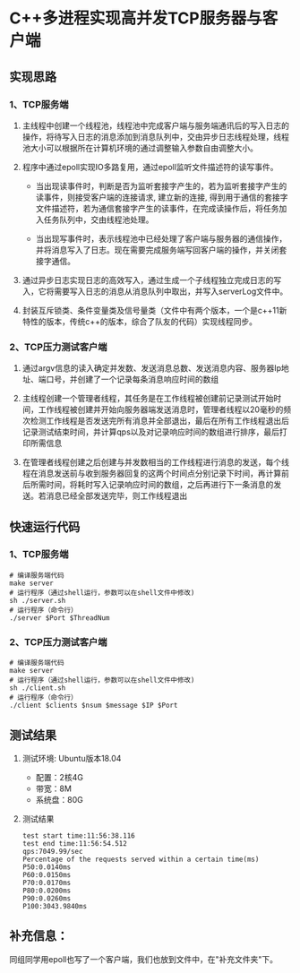 # C++多进程实现高并发TCP服务器与客户端

## 实现思路

### 1、TCP服务端

1. 主线程中创建一个线程池，线程池中完成客户端与服务端通讯后的写入日志的操作，将待写入日志的消息添加到消息队列中，交由异步日志线程处理，线程池大小可以根据所在计算机环境的通过调整输入参数自由调整大小。

2. 程序中通过epoll实现IO多路复用，通过epoll监听文件描述符的读写事件。

   * 当出现读事件时，判断是否为监听套接字产生的，若为监听套接字产生的读事件，则接受客户端的连接请求, 建立新的连接, 得到用于通信的套接字文件描述符，若为通信套接字产生的读事件，在完成读操作后，将任务加入任务队列中，交由线程池处理。

   * 当出现写事件时，表示线程池中已经处理了客户端与服务器的通信操作，并将消息写入了日志。现在需要完成服务端写回客户端的操作，并关闭套接字通信。

3. 通过异步日志实现日志的高效写入，通过生成一个子线程独立完成日志的写入，它将需要写入日志的消息从消息队列中取出，并写入serverLog文件中。

4. 封装互斥锁类、条件变量类及信号量类（文件中有两个版本，一个是c++11新特性的版本，传统c++的版本，综合了队友的代码）实现线程同步。

### 2、TCP压力测试客户端

1. 通过argv信息的读入确定并发数、发送消息总数、发送消息内容、服务器Ip地址、端口号，并创建了一个记录每条消息响应时间的数组

2. 主线程创建一个管理者线程，其任务是在工作线程被创建前记录测试开始时间，工作线程被创建并开始向服务器端发送消息时，管理者线程以20毫秒的频次检测工作线程是否发送完所有消息并全部退出，最后在所有工作线程退出后记录测试结束时间，并计算qps以及对记录响应时间的数组进行排序，最后打印所需信息

3. 在管理者线程创建之后创建与并发数相当的工作线程进行消息的发送，每个线程在消息发送前与收到服务器回复的这两个时间点分别记录下时间，再计算前后所需时间，将耗时写入记录响应时间的数组，之后再进行下一条消息的发送。若消息已经全部发送完毕，则工作线程退出

## 快速运行代码

### 1、TCP服务端

```shell
# 编译服务端代码
make server
# 运行程序（通过shell运行，参数可以在shell文件中修改)
sh ./server.sh
# 运行程序（命令行）
./server $Port $ThreadNum
```

### 2、TCP压力测试客户端

```shell
# 编译服务端代码
make server
# 运行程序（通过shell运行，参数可以在shell文件中修改)
sh ./client.sh
# 运行程序（命令行）
./client $clients $nsum $message $IP $Port
```

##   测试结果

1. 测试环境: Ubuntu版本18.04

   * 配置：2核4G
   * 带宽：8M
   * 系统盘：80G

2. 测试结果

   ```
   test start time:11:56:38.116
   test end time:11:56:54.512
   qps:7049.99/sec
   Percentage of the requests served within a certain time(ms)
   P50:0.0140ms
   P60:0.0150ms
   P70:0.0170ms
   P80:0.0200ms
   P90:0.0260ms
   P100:3043.9840ms
   ```

## 补充信息：

同组同学用epoll也写了一个客户端，我们也放到文件中，在"补充文件夹"下。

